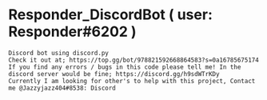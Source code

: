 # Responder_DiscordBot ( user: Responder#6202 )
	Discord bot using discord.py	
	Check it out at; https://top.gg/bot/978821592668864583?s=0a16785675174	
	If you find any errors / bugs in this code please tell me! In the discord server would be fine; https://discord.gg/h9sdWTrKDy
	Currently I am looking for other's to help with this project, Contact me @Jazzyjazz404#8538: Discord
